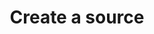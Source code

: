 ---
content-type: "embed-endpoint"
endpoint: "sources"
key: "create-a-source"
version: "4"
order: 1


title: "Create a source"
method: "post"
short-url: |
  /v{{ object.version }}{{ object.endpoint-url }}
full-url: |
  {{ page.api-base-url }}{{ endpoint.short-url | flatify }}
description: |
  Creates a data source object, which is the first step in setting up a new data source. After the source object is created, additional configuration steps must be completed.

  The configuration process is unique for each type of source. Use the source's `report_card` object's `current_step` attribute to identify the current `step` in configuring the source.

  The `report_card` object's `current_step_hints` attribute will assist you in guiding the user to [Stitch.js](#stitch-js) to complete the current step.


arguments:
  - name: "display_name"
    required: true
    description: "A descriptive name for the source. This will be used to dynamically generate the name corresponding to the schema name or dataset name that the data from this source will be loaded into."

  - name: "properties"
    required: false
    description: "A source properties object corresponding to the value of `type`."

  - name: "type"
    required: true
    description: "The source type. For example: `platform.marketo` or `platform.hubspot`."


returns: "A source object with a `report_card` property, which contains the report card object for the source's configuration status."


examples:
  - type: "request"
    language: "curl"
    code: |
      curl -X {{ endpoint.method | upcase }} {{ endpoint.full-url | flatify | strip_newlines }}
           -H "Authorization: Bearer <ACCESS_TOKEN>" 
           -H "Content-Type: application/json"
           -d "{
                "type":"platform.hubspot",
                "display_name": "Hubspot",
                "properties":{
                  "start_date": "2018-01-01 00:00:00"
                  "customFrequencyInMinutes": "360"
                }
               }"
  # - type: "response"
  #   language: ""
  #   code: |

---